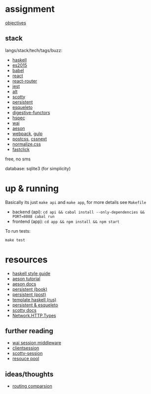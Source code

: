 # assignment

[objectives](https://gist.github.com/vladson/2459673aede359fba68e)

## stack

langs/stack/tech/tags/buzz:

* [haskell](https://www.haskell.org/)
* [es2015](http://www.ecma-international.org/ecma-262/6.0/)
* [babel](https://babeljs.io/)
* [react](http://facebook.github.io/react/)
* [react-router](https://github.com/rackt/react-router)
* [jest](https://facebook.github.io/jest/)
* [alt](https://github.com/goatslacker/alt)
* [scotty](https://github.com/scotty-web/scotty)
* [persistent](https://github.com/yesodweb/persistent)
* [esqueleto](https://github.com/prowdsponsor/esqueleto)
* [digestive-functors](https://github.com/jaspervdj/digestive-functors)
* [hspec](http://hspec.github.io/)
* [wai](https://github.com/yesodweb/wai)
* [aeson](https://github.com/bos/aeson)
* [webpack](http://webpack.github.io), [gulp](http://gulpjs.com)
* [postcss](https://github.com/postcss/postcss), [cssnext](http://cssnext.io)
* [normalize.css](http://necolas.github.io/normalize.css/)
* [fastclick](https://github.com/ftlabs/fastclick)

free, no sms

database: sqlite3 (for simplicity)

# up & running

Basically its just `make api` and `make app`,
for more details see `Makefile`

* backend (api): `cd api && cabal install --only-dependencies && PORT=8088 cabal run`
* frontend (app): `cd app && npm install && npm start`

To run tests:
```
make test
```

# resources

* [haskell style guide](https://github.com/tibbe/haskell-style-guide/blob/master/haskell-style.md)
* [aeson tutorial](http://artyom.me/aeson)
* [aeson docs](https://hackage.haskell.org/package/aeson-0.6.1.0/docs/Data-Aeson.html)
* [persistent (book)](http://www.yesodweb.com/book/persistent)
* [persistent (post)](http://www.yesodweb.com/blog/2011/08/persistent-0-6-0)
* [template haskell (rus)](http://eax.me/template-haskell/) 
* [persistent & esqueleto](https://www.fpcomplete.com/school/starting-with-haskell/libraries-and-frameworks/persistent-db)
* [scotty docs](https://hackage.haskell.org/package/scotty-0.4.0/docs/Web-Scotty.html)
* [Network.HTTP.Types](https://hackage.haskell.org/package/http-types-0.3.0/docs/Network-HTTP-Types.html)

## further reading

* [wai session middleware](https://github.com/singpolyma/wai-session/blob/master/example/Main.hs)
* [clientsession](https://github.com/yesodweb/clientsession/tree/master)
* [scotty-session](https://github.com/agrafix/scotty-session)
* [resouce pool](http://eax.me/haskell-resource-pool/)

## ideas/thoughts

* [routing comparsion](https://github.com/AndrewRademacher/routing-comparison)
